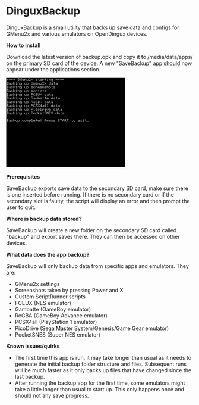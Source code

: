 # DinguxBackup
DinguxBackup is a small utility that backs up save data and configs for GMenu2x and various emulators on OpenDingux devices.

**How to install**

Download the latest version of backup.opk and copy it to /media/data/apps/ on the primary SD card of the device. A new "SaveBackup" app should now appear under the applications section.

![screenshot01](/screenshots/screenshot01.png)

**Prerequisites**

SaveBackup exports save data to the secondary SD card, make sure there is one inserted before running. If there is no secondary card or if the secondary slot is faulty, the script will display an error and then prompt the user to quit.

**Where is backup data stored?**

SaveBackup will create a new folder on the secondary SD card called "backup" and export saves there. They can then be accessed on other devices.

**What data does the app backup?**

SaveBackup will only backup data from specific apps and emulators. They are:
- GMenu2x settings
- Screenshots taken by pressing Power and X
- Custom ScriptRunner scripts
- FCEUX (NES emulator)
- Gambatte (GameBoy emulator)
- ReGBA (GameBoy Advance emulator)
- PCSX4all (PlayStation 1 emulator)
- PicoDrive (Sega Master System/Genesis/Game Gear emulator)
- PocketSNES (Super NES emulator)

**Known issues/quirks**
- The first time this app is run, it may take longer than usual as it needs to generate the initial backup folder structure and files. Subsequent runs will be much faster as it only backs up files that have changed since the last backup.
- After running the backup app for the first time, some emulators might take a little longer than usual to start up. This only happens once and should not any save progress.
